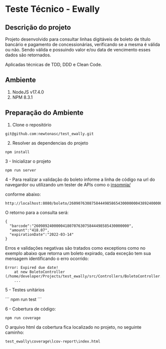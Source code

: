 # Teste Técnico - Ewally

## Descrição do projeto

Projeto desenvolvido para consultar linhas digitáveis de boleto de título bancário e pagamento de concessionárias, verificando se a mesma é válida ou não. 
Sendo válida e possuindo valor e/ou data de vencimento esses dados são retornados.

Aplicadas técnicas de TDD, DDD e Clean Code.


## Ambiente


1. NodeJS  v17.4.0
2. NPM 8.3.1


## Preparação do Ambiente


1. Clone o repositório 


```
git@github.com:newtonasc/test_ewally.git
```

2. Resolver as dependencias do projeto


```
npm install
```


3 - Inicializar o projeto


```
npm run server
```

4 - Para realizar a validação do boleto informe a linha de código na url do navegardor ou utilizando um tester de APIs como o <a href="https://insomnia.rest/" target="_blank">insomnia/</a>

conforme abaixo:


```
http://localhost:8080/boleto/26090763087584449858654300000004389240000041807
```

O retorno para a consulta será:


```
{
  "barcode":"2609892400000418070763075844498585430000000",
  "amount":"418.07",
  "expirationDate":"2022-03-14"
}
```

Erros e validações negativas são tratados como exceptions como no exemplo abaixo que retorna um boleto expirado, cada exceção tem sua mensagem identificando o erro ocorrido:


```
Error: Expired due date!
    at new BoletoController (/home/developer/Projects/test_ewally/src/Controllers/BoletoController.ts:8:47)
    ...
```

5 - Testes unitários


´´´
npm run test
´´´

6 - Cobertura de código:

```
npm run coverage
```

O arquivo html da cobertura fica localizado no projeto, no seguinte caminho:

```
test_ewally\coverage\lcov-report\index.html
```







